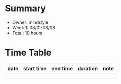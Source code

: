 # Summary
* Owner: mindstyle
* Week 1: 08/01-08/08
* Total: 10 hours

# Time Table
| date  | start time  | end time | duration  |  note |
|---|---|---|---|---|
|   |  |  |  |   |
|   | |  |  |   |
|   |  |  |  |  |
